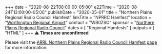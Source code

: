 +++
date = "2020-08-22T08:00:00-05:00"
e22Time = "2020-08-24T13:00:00-05:00"
publishDate = "2020-05-01"
title = "Northern Plains Regional Radio Council Hamfest"
linkTitle = "NPRRC Hamfest"
location = "[Worthington Regional Airport](https://www.google.com/maps/place/Worthington+Municipal+Airport/@43.6530935,-95.5853509,15.25z/data=!4m5!3m4!1s0x878b7d5861a500fb:0xcaa65e9393cdd990!8m2!3d43.6559053!4d-95.5840465)"
contact = "WB0ZSO"
sponsor = "[Northern Plains Regional Radio Council](https://www.facebook.com/groups/NPRRC/)"
dates = [ "Regional Hamfests" ]
outputs = [ "HTML" ]
+++
:warning: **Times are unconfirmed**

Please visit the
[ARRL Northern Plains Regional Radio Council Hamfest page](http://www.arrl.org/hamfests/northern-plains-regional-radio-council-hamfest-4)
for more information.

